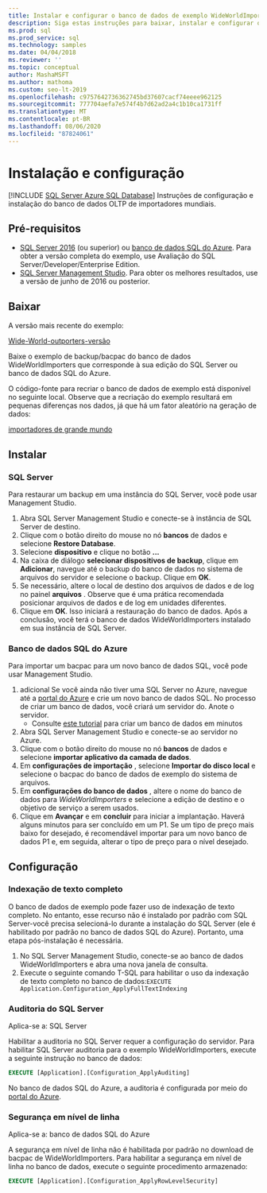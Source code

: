 ```yaml
---
title: Instalar e configurar o banco de dados de exemplo WideWorldImporters
description: Siga estas instruções para baixar, instalar e configurar o banco de dados de exemplo WideWorldImporters com SQL Server Management Studio.
ms.prod: sql
ms.prod_service: sql
ms.technology: samples
ms.date: 04/04/2018
ms.reviewer: ''
ms.topic: conceptual
author: MashaMSFT
ms.author: mathoma
ms.custom: seo-lt-2019
ms.openlocfilehash: c9757642736362745bd37607cacf74eeee962125
ms.sourcegitcommit: 777704aefa7e574f4b7d62ad2a4c1b10ca1731ff
ms.translationtype: MT
ms.contentlocale: pt-BR
ms.lasthandoff: 08/06/2020
ms.locfileid: "87824061"
---
```

# <a name="installation-and-configuration"></a>Instalação e configuração
[!INCLUDE [SQL Server Azure SQL Database](../includes/applies-to-version/sql-asdb.md)]
Instruções de configuração e instalação do banco de dados OLTP de importadores mundiais.

## <a name="prerequisites"></a>Pré-requisitos

- [SQL Server 2016](https://www.microsoft.com/evalcenter/evaluate-sql-server-2016) (ou superior) ou [banco de dados SQL do Azure](https://azure.microsoft.com/services/sql-database/). Para obter a versão completa do exemplo, use Avaliação do SQL Server/Developer/Enterprise Edition.
- [SQL Server Management Studio](../ssms/download-sql-server-management-studio-ssms.md). Para obter os melhores resultados, use a versão de junho de 2016 ou posterior.

## <a name="download"></a>Baixar

A versão mais recente do exemplo:

[Wide-World-outporters-versão](https://go.microsoft.com/fwlink/?LinkID=800630)

Baixe o exemplo de backup/bacpac do banco de dados WideWorldImporters que corresponde à sua edição do SQL Server ou banco de dados SQL do Azure.

O código-fonte para recriar o banco de dados de exemplo está disponível no seguinte local. Observe que a recriação do exemplo resultará em pequenas diferenças nos dados, já que há um fator aleatório na geração de dados:

[importadores de grande mundo](https://github.com/Microsoft/sql-server-samples/tree/master/samples/databases/wide-world-importers/sample-scripts)

## <a name="install"></a>Instalar


### <a name="sql-server"></a>SQL Server

Para restaurar um backup em uma instância do SQL Server, você pode usar Management Studio.

1. Abra SQL Server Management Studio e conecte-se à instância de SQL Server de destino.
2. Clique com o botão direito do mouse no nó **bancos** de dados e selecione **Restore Database**.
3. Selecione **dispositivo** e clique no botão **...**
4. Na caixa de diálogo **selecionar dispositivos de backup**, clique em **Adicionar**, navegue até o backup do banco de dados no sistema de arquivos do servidor e selecione o backup. Clique em **OK**.
5. Se necessário, altere o local de destino dos arquivos de dados e de log no painel **arquivos** . Observe que é uma prática recomendada posicionar arquivos de dados e de log em unidades diferentes.
6. Clique em **OK**. Isso iniciará a restauração do banco de dados. Após a conclusão, você terá o banco de dados WideWorldImporters instalado em sua instância de SQL Server.

### <a name="azure-sql-database"></a>Banco de dados SQL do Azure

Para importar um bacpac para um novo banco de dados SQL, você pode usar Management Studio.

1. adicional Se você ainda não tiver uma SQL Server no Azure, navegue até a [portal do Azure](https://portal.azure.com/) e crie um novo banco de dados SQL. No processo de criar um banco de dados, você criará um servidor do. Anote o servidor.
   - Consulte [este tutorial](https://azure.microsoft.com/documentation/articles/sql-database-get-started/) para criar um banco de dados em minutos
2. Abra SQL Server Management Studio e conecte-se ao servidor no Azure.
3. Clique com o botão direito do mouse no nó **bancos** de dados e selecione **importar aplicativo da camada de dados**.
4. Em **configurações de importação** , selecione **Importar do disco local** e selecione o bacpac do banco de dados de exemplo do sistema de arquivos.
5. Em **configurações do banco de dados** , altere o nome do banco de dados para *WideWorldImporters* e selecione a edição de destino e o objetivo de serviço a serem usados.
6. Clique em **Avançar** e em **concluir** para iniciar a implantação. Haverá alguns minutos para ser concluído em um P1. Se um tipo de preço mais baixo for desejado, é recomendável importar para um novo banco de dados P1 e, em seguida, alterar o tipo de preço para o nível desejado.

## <a name="configuration"></a>Configuração

### <a name="full-text-indexing"></a>Indexação de texto completo

O banco de dados de exemplo pode fazer uso de indexação de texto completo. No entanto, esse recurso não é instalado por padrão com SQL Server-você precisa selecioná-lo durante a instalação do SQL Server (ele é habilitado por padrão no banco de dados SQL do Azure). Portanto, uma etapa pós-instalação é necessária.

1. No SQL Server Management Studio, conecte-se ao banco de dados WideWorldImporters e abra uma nova janela de consulta.
2. Execute o seguinte comando T-SQL para habilitar o uso da indexação de texto completo no banco de dados:`EXECUTE Application.Configuration_ApplyFullTextIndexing`


### <a name="sql-server-audit"></a>Auditoria do SQL Server

Aplica-se a: SQL Server

Habilitar a auditoria no SQL Server requer a configuração do servidor. Para habilitar SQL Server auditoria para o exemplo WideWorldImporters, execute a seguinte instrução no banco de dados:

```sql
EXECUTE [Application].[Configuration_ApplyAuditing]
```

No banco de dados SQL do Azure, a auditoria é configurada por meio do [portal do Azure](https://portal.azure.com/).

### <a name="row-level-security"></a>Segurança em nível de linha

Aplica-se a: banco de dados SQL do Azure

A segurança em nível de linha não é habilitada por padrão no download de bacpac de WideWorldImporters. Para habilitar a segurança em nível de linha no banco de dados, execute o seguinte procedimento armazenado:

```sql
EXECUTE [Application].[Configuration_ApplyRowLevelSecurity]
```


